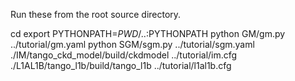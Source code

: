 Run these from the root source directory.

cd <teds>
export PYTHONPATH=$PWD/..:$PYTHONPATH
python GM/gm.py ../tutorial/gm.yaml
python SGM/sgm.py ../tutorial/sgm.yaml
./IM/tango_ckd_model/build/ckdmodel ../tutorial/im.cfg
./L1AL1B/tango_l1b/build/tango_l1b ../tutorial/l1al1b.cfg

